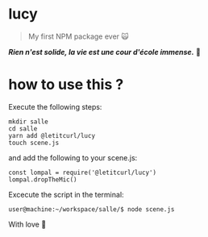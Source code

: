 # lucy
> My first NPM package ever 🙀

***Rien n'est solide, la vie est une cour d'école immense.*** 🎤 

# how to use this ?

Execute the following steps:

```
mkdir salle
cd salle
yarn add @letitcurl/lucy
touch scene.js
```
and add the following to your scene.js:

```
const lompal = require('@letitcurl/lucy')
lompal.dropTheMic()
```
Excecute the script in the terminal:
```
user@machine:~/workspace/salle/$ node scene.js
```

With love 💋

